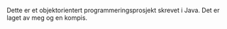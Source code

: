 Dette er et objektorientert programmeringsprosjekt skrevet i Java. Det er laget av meg og en kompis. 


